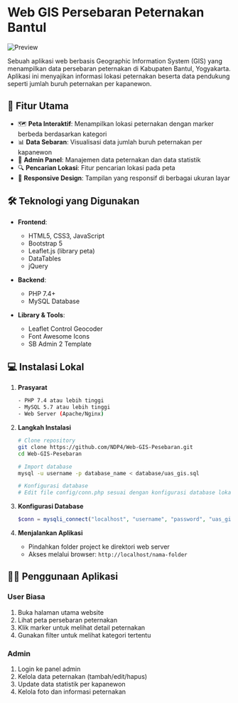 # Web GIS Persebaran Peternakan Bantul

![Preview](images/MOCKUP.png)

Sebuah aplikasi web berbasis Geographic Information System (GIS) yang menampilkan data persebaran peternakan di Kabupaten Bantul, Yogyakarta. Aplikasi ini menyajikan informasi lokasi peternakan beserta data pendukung seperti jumlah buruh peternakan per kapanewon.

## 🚀 Fitur Utama

- 🗺️ **Peta Interaktif**: Menampilkan lokasi peternakan dengan marker berbeda berdasarkan kategori
- 📊 **Data Sebaran**: Visualisasi data jumlah buruh peternakan per kapanewon
- 👥 **Admin Panel**: Manajemen data peternakan dan data statistik
- 🔍 **Pencarian Lokasi**: Fitur pencarian lokasi pada peta
- 📱 **Responsive Design**: Tampilan yang responsif di berbagai ukuran layar

## 🛠️ Teknologi yang Digunakan

- **Frontend**:

  - HTML5, CSS3, JavaScript
  - Bootstrap 5
  - Leaflet.js (library peta)
  - DataTables
  - jQuery

- **Backend**:

  - PHP 7.4+
  - MySQL Database

- **Library & Tools**:
  - Leaflet Control Geocoder
  - Font Awesome Icons
  - SB Admin 2 Template

## 💻 Instalasi Lokal

1. **Prasyarat**

   ```bash
   - PHP 7.4 atau lebih tinggi
   - MySQL 5.7 atau lebih tinggi
   - Web Server (Apache/Nginx)
   ```

2. **Langkah Instalasi**

   ```bash
   # Clone repository
   git clone https://github.com/NDP4/Web-GIS-Pesebaran.git
   cd Web-GIS-Pesebaran

   # Import database
   mysql -u username -p database_name < database/uas_gis.sql

   # Konfigurasi database
   # Edit file config/conn.php sesuai dengan konfigurasi database lokal
   ```

3. **Konfigurasi Database**

   ```php
   $conn = mysqli_connect("localhost", "username", "password", "uas_gis");
   ```

4. **Menjalankan Aplikasi**
   - Pindahkan folder project ke direktori web server
   - Akses melalui browser: `http://localhost/nama-folder`

## 👨‍💻 Penggunaan Aplikasi

### User Biasa

1. Buka halaman utama website
2. Lihat peta persebaran peternakan
3. Klik marker untuk melihat detail peternakan
4. Gunakan filter untuk melihat kategori tertentu

### Admin

1. Login ke panel admin
2. Kelola data peternakan (tambah/edit/hapus)
3. Update data statistik per kapanewon
4. Kelola foto dan informasi peternakan
